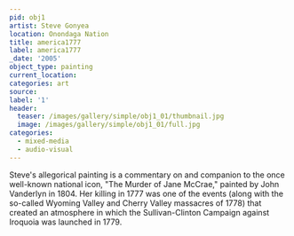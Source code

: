 ```yaml
---
pid: obj1
artist: Steve Gonyea
location: Onondaga Nation
title: america1777
label: america1777
_date: '2005'
object_type: painting
current_location:
categories: art
source:
label: '1'
header:
  teaser: /images/gallery/simple/obj1_01/thumbnail.jpg
  image: /images/gallery/simple/obj1_01/full.jpg
categories:
  - mixed-media  
  - audio-visual
---
```

Steve's allegorical painting is a commentary on and companion to the once well-known national icon, "The Murder of Jane McCrae," painted by John Vanderlyn in 1804. Her killing in 1777 was one of the events (along with the so-called Wyoming Valley and Cherry Valley massacres of 1778) that created an atmosphere in which the Sullivan-Clinton Campaign against Iroquoia was launched in 1779.
